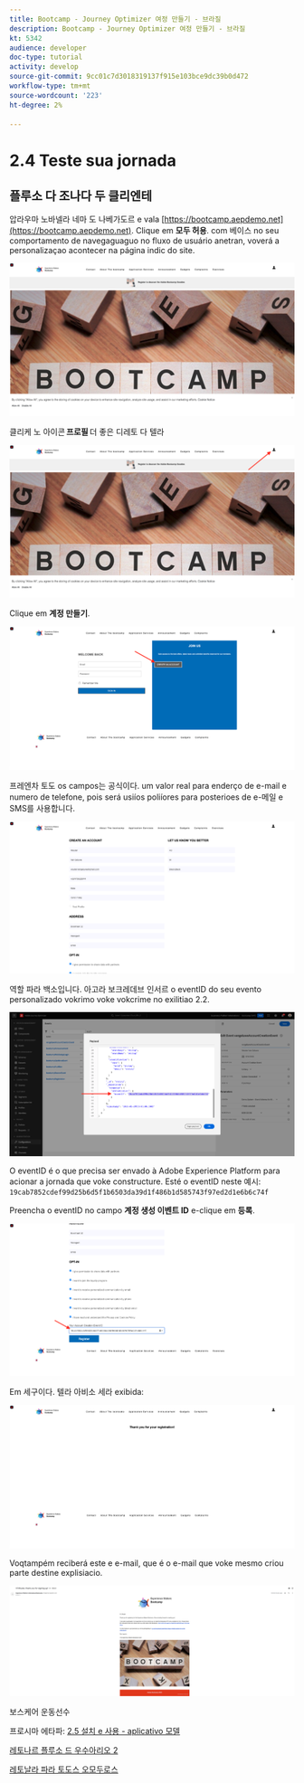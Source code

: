 ```yaml
---
title: Bootcamp - Journey Optimizer 여정 만들기 - 브라질
description: Bootcamp - Journey Optimizer 여정 만들기 - 브라질
kt: 5342
audience: developer
doc-type: tutorial
activity: develop
source-git-commit: 9cc01c7d3018319137f915e103bce9dc39b0d472
workflow-type: tm+mt
source-wordcount: '223'
ht-degree: 2%

---
```


# 2.4 Teste sua jornada

## 플루소 다 조나다 두 클리엔테

압라우마 노바넬라 네마 도 나베가도르 e vala [https://bootcamp.aepdemo.net](https://bootcamp.aepdemo.net). Clique em **모두 허용**. com 베이스 no seu comportamento de navegaguaguo no fluxo de usuário anetran, voverá a personalizaçao acontecer na página indic do site.

![DSN](./images/web8a.png)

클리케 노 아이콘 **프로필** 더 좋은 디레토 다 텔라

![데모](./images/web8b.png)

Clique em **계정 만들기**.

![데모](./images/pv5.png)

프레엔차 토도 os campos는 공식이다. um valor real para enderço de e-mail e numero de telefone, pois será usiíos poliíores para posterioes de e-메일 e SMS를 사용합니다.

![데모](./images/pv7a.png)

역할 파라 백소입니다. 아고라 보크레데브 인서르 o eventID do seu evento personalizado vokrimo voke vokcrime no exilitiao 2.2.

![ACOP](./images/payloadeventID.png)

O eventID é o que precisa ser envado à Adobe Experience Platform para acionar a jornada que voke constructure. Esté o eventID neste 예시:
`19cab7852cdef99d25b6d5f1b6503da39d1f486b1d585743f97ed2d1e6b6c74f`

Preencha o eventID no campo **계정 생성 이벤트 ID** e-clique em **등록**.

![데모](./images/pv8a.png)

Em 세구이다. 텔라 아비소 세라 exibida:

![데모](./images/pv9.png)

Voqtampém reciberá este e e-mail, que é o e-mail que voke mesmo criou parte destine explisiacio.

![데모](./images/pv10a.png)

보스케어 운동선수

프로시마 에타파: [2.5 설치 e 사용 - aplicativo 모델](./ex5.md)

[레토나르 플루소 드 우수아리오 2](./uc2.md)

[레토날라 파라 토도스 오모두로스](../../overview.md)
